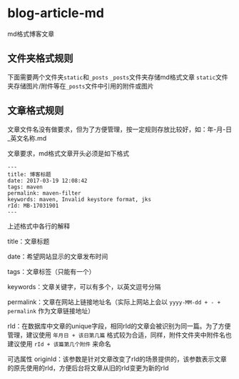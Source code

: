 # blog-article-md
md格式博客文章

## 文件夹格式规则
下面需要两个文件夹`static`和`_posts`
`_posts`文件夹存储md格式文章
`static`文件夹存储图片/附件等在`_posts`文件中引用的附件或图片

## 文章格式规则

文章文件名没有做要求，但为了方便管理，按一定规则存放比较好，如：年-月-日_英文名称.md

文章要求，md格式文章开头必须是如下格式

```
---
title: 博客标题
date: 2017-03-19 12:08:42
tags: maven
permalink: maven-filter
keywords: maven, Invalid keystore format, jks
rId: MB-17031901
---
```
上述格式中各行的解释

title：文章标题 

date：希望网站显示的文章发布时间 

tags：文章标签（只能有一个） 

keywords：文章关键字，可以有多个，以英文逗号分隔 

permalink：文章在网站上链接地址名（实际上网站上会以 `yyyy-MM-dd + - + permalink` 作为文章链接地址） 

rId：在数据库中文章的unique字段，相同rId的文章会被识别为同一篇。为了方便管理，建议使用 `年月日 + 该日第几篇` 格式较为合适，同样，附件文件夹中附件名也建议使用 `rId + 该篇第几个附件` 来命名

可选属性
originId：该参数是针对文章改变了rId的场景提供的，该参数表示文章的原先使用的rId，方便后台将文章从旧的rId变更为新的rId

